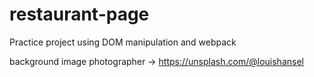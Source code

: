 # restaurant-page
Practice project using DOM manipulation and webpack

background image photographer -> https://unsplash.com/@louishansel
